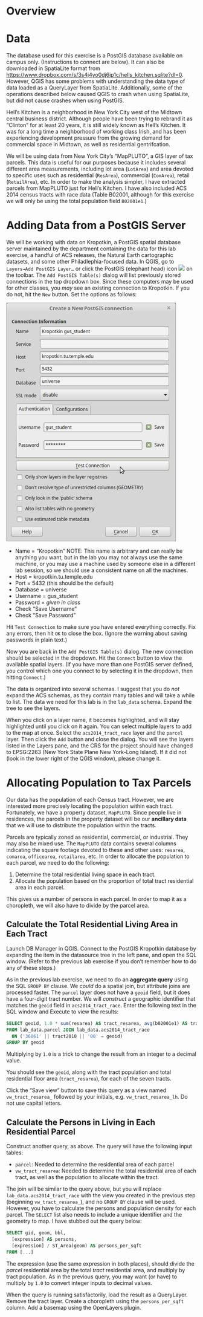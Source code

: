 Overview
========

Data
====

The database used for this exercise is a PostGIS database available on campus only. (Instructions to connect are below). It can also be downloaded in SpatiaLite format from <https://www.dropbox.com/s/3s4j4yo0dj6ip1c/hells_kitchen.sqlite?dl=0>. However, QGIS has some problems with understanding the data type of data loaded as a QueryLayer from SpatiaLite. Additionally, some of the operations described below caused QGIS to crash when using SpatiaLite, but did not cause crashes when using PostGIS.

Hell’s Kitchen is a neighborhood in New York City west of the Midtown central business district. Although people have been trying to rebrand it as “Clinton” for at least 20 years, it is still widely known as Hell’s Kitchen. It was for a long time a neighborhood of working class Irish, and has been experiencing development pressure from the growing demand for commercial space in Midtown, as well as residential gentrifcation.

We will be using data from New York City’s “MapPLUTO”, a GIS layer of tax parcels. This data is useful for our purposes because it includes several different area measurements, including lot area (`LotArea`) and area devoted to specific uses such as residential (`ResArea`), commercial (`ComArea`), retail (`RetailArea`), etc. In order to make the analysis simpler, I have extracted parcels from MapPLUTO just for Hell’s Kitchen. I have also included ACS 2014 census tracts with race data (Table B02001, although for this exercise we will only be using the total population field `B02001e1`.)

Adding Data from a PostGIS Server
=================================

We will be working with data on Kropotkin, a PostGIS spatial database server maintained by the department containing the data for this lab exercise, a handful of ACS releases, the Natural Earth cartographic datasets, and some other Philadlephia-focused data. In QGIS, go to `Layers→Add PostGIS Layer…` or click the PostGIS (elephant head) icon ![](http://docs.qgis.org/testing/en/_images/mActionAddPostgisLayer.png) on the toolbar. The `Add PostGIS Table(s)` dialog will list previously stored connections in the top dropdown box. Since these computers may be used for other classes, you *may* see an existing connection to Kropotkin. If you do not, hit the `New` button. Set the options as follows:

![Create a New PostGIS connection dialog](images/QgisConnectToKropotkin.png)

-   Name = “Kropotkin” NOTE: This name is arbitrary and can really be anything you want, but in the lab you may not always use the same machine, or you may use a machine used by someone else in a different lab session, so we should use a consistent name on all the machines.
-   Host = kropotkin.tu.temple.edu
-   Port = 5432 (this should be the default)
-   Database = universe
-   Username = gus\_student
-   Password = *given in class*
-   Check “Save Username”
-   Check “Save Password”

Hit `Test Connection` to make sure you have entered everything correctly. Fix any errors, then hit `OK` to close the box. (Ignore the warning about saving passwords in plain text.)

Now you are back in the `Add PostGIS Table(s)` dialog. The new connection should be selected in the dropdown. Hit the `Connect` button to view the available spatial layers. (If you have more than one PostGIS server defined, you control which one you connect to by selecting it in the dropdown, then hitting `Connect`.)

The data is organized into several schemas. I suggest that you do *not* expand the ACS schemas, as they contain many tables and will take a while to list. The data we need for this lab is in the `lab_data` schema. Expand the tree to see the layers.

When you click on a layer name, it becomes highlighted, and will stay highlighted until you click on it again. You can select multiple layers to add to the map at once. Select the `acs2014_tract_race` layer and the `parcel` layer. Then click the `Add` button and close the dialog. You will see the layers listed in the Layers pane, and the CRS for the project should have changed to EPSG:2263 (New York State Plane New York-Long Island). If it did not (look in the lower right of the QGIS window), please change it.

<!--Add both of these tables, as well as `water_coastal` and `nyc_neighborhood` to your map.-->
Allocating Population to Tax Parcels
====================================

Our data has the population of each Census tract. However, we are interested more precisely locating the population within each tract. Fortunately, we have a property dataset, `MapPLUTO`. Since people live in residences, the parcels in the property dataset will be our **ancillary data** that we will use to distribute the population within the tracts.

Parcels are typically zoned as residential, commercial, or industrial. They may also be mixed use. The `MapPLUTO` data contains several columns indicating the square footage devoted to these and other uses: `resarea`, `comarea`, `officearea`, `retailarea`, etc. In order to allocate the population to each parcel, we need to do the following:

1.  Determine the total residential living space in each tract.
2.  Allocate the population based on the proportion of total tract residential area in each parcel.

This gives us a number of persons in each parcel. In order to map it as a choropleth, we will also have to divide by the parcel area.

Calculate the Total Residential Living Area in Each Tract
---------------------------------------------------------

Launch DB Manager in QGIS. Connect to the PostGIS Kropotkin database by expanding the item in the datasource tree in the left pane, and open the SQL window. (Refer to the previous lab exercise if you don’t remember how to do any of these steps.)

As in the previous lab exercise, we need to do an **aggregate query** using the SQL `GROUP BY` clause. We *could* do a spatial join, but attribute joins are processed faster. The `parcel` layer does not have a `geoid` field, but it does have a four-digit tract number. We will *construct* a geographic identifier that matches the `geoid` field in `acs2014_tract_race`. Enter the following text in the SQL window and Execute to view the results:

``` sql
SELECT geoid, 1.0 * sum(resarea) AS tract_resarea, avg(b02001e1) AS tract_pop
FROM lab_data.parcel JOIN lab_data.acs2014_tract_race
  ON ('36061' || tract2010 || '00' = geoid)
GROUP BY geoid
```

Multiplying by `1.0` is a trick to change the result from an integer to a decimal value.

You should see the `geoid`, along with the tract population and total residential floor area (`tract_resarea`), for each of the seven tracts.

Click the “Save view” button to save this query as a view named `vw_tract_resarea_` followed by your initials, e.g. `vw_tract_resarea_lh`. Do not use capital letters.

Calculate the Persons in Living in Each Residential Parcel
----------------------------------------------------------

Construct another query, as above. The query will have the following input tables:

-   `parcel`: Needed to determine the residential area of each parcel
-   `vw_tract_resarea`: Needed to determine the total residential area of each tract, as well as the population to allocate within the tract.

The join will be similar to the query above, but you will replace `lab_data.acs2014_tract_race` with the view you created in the previous step (beginning `vw_tract_resarea_`), and no `GROUP BY` clause will be used. However, you have to calculate the persons and population density for each parcel. The `SELECT` list also needs to include a unique identifier and the geometry to map. I have stubbed out the query below:

``` sql
SELECT gid, geom, bbl,
  [expression] AS persons,
  [expression] / ST_Area(geom) AS persons_per_sqft
FROM [...]
```

The expression (use the same expression in both places), should divide the *parcel* residential area by the total *tract* residential area, and multiply by tract population. As in the previous query, you may want (or have) to multiply by `1.0` to convert integer inputs to decimal values.

When the query is running satisfactorily, load the result as a QueryLayer. Remove the tract layer. Create a choropleth using the `persons_per_sqft` column. Add a basemap using the OpenLayers plugin.
